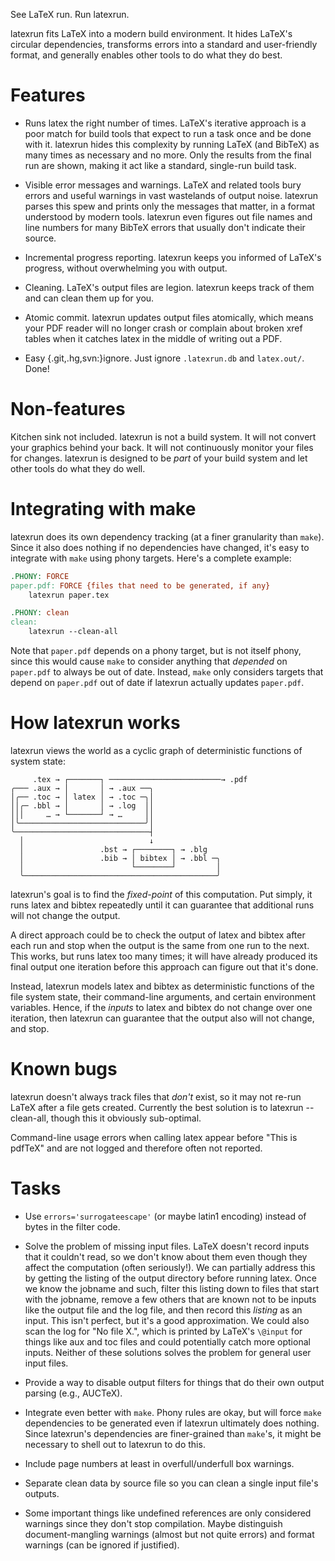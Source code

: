 See LaTeX run.  Run latexrun.

latexrun fits LaTeX into a modern build environment.  It hides LaTeX's
circular dependencies, transforms errors into a standard and
user-friendly format, and generally enables other tools to do what
they do best.


Features
========

* Runs latex the right number of times.  LaTeX's iterative approach is
  a poor match for build tools that expect to run a task once and be
  done with it.  latexrun hides this complexity by running LaTeX (and
  BibTeX) as many times as necessary and no more.  Only the results
  from the final run are shown, making it act like a standard,
  single-run build task.

* Visible error messages and warnings.  LaTeX and related tools bury
  errors and useful warnings in vast wastelands of output noise.
  latexrun parses this spew and prints only the messages that matter,
  in a format understood by modern tools.  latexrun even figures out
  file names and line numbers for many BibTeX errors that usually
  don't indicate their source.

* Incremental progress reporting.  latexrun keeps you informed of
  LaTeX's progress, without overwhelming you with output.

* Cleaning.  LaTeX's output files are legion.  latexrun keeps track of
  them and can clean them up for you.

* Atomic commit.  latexrun updates output files atomically, which
  means your PDF reader will no longer crash or complain about broken
  xref tables when it catches latex in the middle of writing out a
  PDF.

* Easy {.git,.hg,svn:}ignore.  Just ignore `.latexrun.db` and
  `latex.out/`.  Done!


Non-features
============

Kitchen sink not included.  latexrun is not a build system.  It will
not convert your graphics behind your back.  It will not continuously
monitor your files for changes.  latexrun is designed to be *part* of
your build system and let other tools do what they do well.


Integrating with make
=====================

latexrun does its own dependency tracking (at a finer granularity than
`make`).  Since it also does nothing if no dependencies have changed,
it's easy to integrate with `make` using phony targets.  Here's a
complete example:

```Makefile
.PHONY: FORCE
paper.pdf: FORCE {files that need to be generated, if any}
	latexrun paper.tex

.PHONY: clean
clean:
	latexrun --clean-all
```

Note that `paper.pdf` depends on a phony target, but is not itself
phony, since this would cause `make` to consider anything that
*depended* on `paper.pdf` to always be out of date.  Instead, `make`
only considers targets that depend on `paper.pdf` out of date if
latexrun actually updates `paper.pdf`.


How latexrun works
==================

latexrun views the world as a cyclic graph of deterministic functions
of system state:

         .tex → ┌───────┐ ─────────────────────────→ .pdf
    ╭─── .aux → │       │ → .aux ──╮
    │╭── .toc → │ latex │ → .toc ─╮│
    ││╭─ .bbl → │       │ → .log  ││
    │││     … → └───────┘ → …     ││
    │╰────────────────────────────╯│
    ╰──────────────────────────────┤
      │                            ↓
      │                 .bst → ┌────────┐ → .blg
      │                 .bib → │ bibtex │ → .bbl ─╮
      │                        └────────┘         │
      ╰───────────────────────────────────────────╯

latexrun's goal is to find the *fixed-point* of this computation.  Put
simply, it runs latex and bibtex repeatedly until it can guarantee
that additional runs will not change the output.

A direct approach could be to check the output of latex and bibtex
after each run and stop when the output is the same from one run to
the next.  This works, but runs latex too many times; it will have
already produced its final output one iteration before this approach
can figure out that it's done.

Instead, latexrun models latex and bibtex as deterministic functions
of the file system state, their command-line arguments, and certain
environment variables.  Hence, if the *inputs* to latex and bibtex do
not change over one iteration, then latexrun can guarantee that the
output also will not change, and stop.


Known bugs
==========

latexrun doesn't always track files that *don't* exist, so it may not
re-run LaTeX after a file gets created.  Currently the best solution
is to latexrun --clean-all, though this it obviously sub-optimal.

Command-line usage errors when calling latex appear before "This is
pdfTeX" and are not logged and therefore often not reported.


Tasks
=====

* Use `errors='surrogateescape'` (or maybe latin1 encoding) instead of
  bytes in the filter code.

* Solve the problem of missing input files.  LaTeX doesn't record
  inputs that it couldn't read, so we don't know about them even
  though they affect the computation (often seriously!).  We can
  partially address this by getting the listing of the output
  directory before running latex.  Once we know the jobname and such,
  filter this listing down to files that start with the jobname,
  remove a few others that are known not to be inputs like the output
  file and the log file, and then record this *listing* as an input.
  This isn't perfect, but it's a good approximation.  We could also
  scan the log for "No file X.", which is printed by LaTeX's `\@input`
  for things like aux and toc files and could potentially catch more
  optional inputs.  Neither of these solutions solves the problem for
  general user input files.

* Provide a way to disable output filters for things that do their own
  output parsing (e.g., AUCTeX).

* Integrate even better with `make`.  Phony rules are okay, but will
  force `make` dependencies to be generated even if latexrun
  ultimately does nothing.  Since latexrun's dependencies are
  finer-grained than `make`'s, it might be necessary to shell out to
  latexrun to do this.

* Include page numbers at least in overfull/underfull box warnings.

* Separate clean data by source file so you can clean a single input
  file's outputs.

* Some important things like undefined references are only considered
  warnings since they don't stop compilation.  Maybe distinguish
  document-mangling warnings (almost but not quite errors) and format
  warnings (can be ignored if justified).
